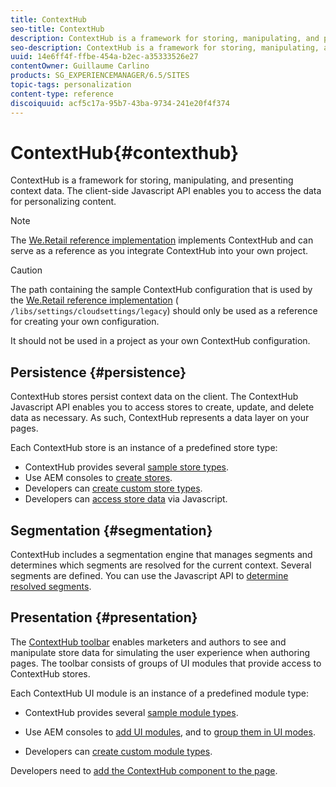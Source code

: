 ```yaml
---
title: ContextHub
seo-title: ContextHub
description: ContextHub is a framework for storing, manipulating, and presenting context data
seo-description: ContextHub is a framework for storing, manipulating, and presenting context data
uuid: 14e6ff4f-ffbe-454a-b2ec-a35333526e27
contentOwner: Guillaume Carlino
products: SG_EXPERIENCEMANAGER/6.5/SITES
topic-tags: personalization
content-type: reference
discoiquuid: acf5c17a-95b7-43ba-9734-241e20f4f374
---
```


# ContextHub{#contexthub}

ContextHub is a framework for storing, manipulating, and presenting context data. The client-side Javascript API enables you to access the data for personalizing content.

>[!NOTE]
>
>The [We.Retail reference implementation](/help/sites-developing/we-retail.md) implements ContextHub and can serve as a reference as you integrate ContextHub into your own project.

>[!CAUTION]
>
>The path containing the sample ContextHub configuration that is used by the [We.Retail reference implementation](/help/sites-developing/we-retail.md) ( `/libs/settings/cloudsettings/legacy`) should only be used as a reference for creating your own configuration.
>
>It should not be used in a project as your own ContextHub configuration.

## Persistence {#persistence}

ContextHub stores persist context data on the client. The ContextHub Javascript API enables you to access stores to create, update, and delete data as necessary. As such, ContextHub represents a data layer on your pages.

Each ContextHub store is an instance of a predefined store type:

* ContextHub provides several [sample store types](/help/sites-developing/ch-samplestores.md).
* Use AEM consoles to [create stores](/help/sites-administering/contexthub-config.md#creating-a-contexthub-store).
* Developers can [create custom store types](/help/sites-developing/ch-extend.md#creating-custom-store-candidates).
* Developers can [access store data](/help/sites-developing/ch-adding.md#interacting-with-contexthub-stores) via Javascript.

## Segmentation {#segmentation}

ContextHub includes a segmentation engine that manages segments and determines which segments are resolved for the current context. Several segments are defined. You can use the Javascript API to [determine resolved segments](/help/sites-developing/ch-adding.md#determining-resolved-contexthub-segments).

## Presentation {#presentation}

The [ContextHub toolbar](/help/sites-authoring/ch-previewing.md) enables marketers and authors to see and manipulate store data for simulating the user experience when authoring pages. The toolbar consists of groups of UI modules that provide access to ContextHub stores.

Each ContextHub UI module is an instance of a predefined module type:

* ContextHub provides several [sample module types](/help/sites-developing/ch-samplemodules.md).
* Use AEM consoles to [add UI modules](/help/sites-administering/contexthub-config.md#adding-a-ui-module), and to [group them in UI modes](/help/sites-administering/contexthub-config.md#adding-a-ui-mode).

* Developers can [create custom module types](/help/sites-developing/ch-extend.md#creating-contexthub-ui-module-types).

Developers need to [add the ContextHub component to the page](/help/sites-developing/ch-adding.md).

